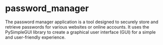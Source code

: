 # password_manager
The password manager application is a tool designed to securely store and retrieve passwords for various websites or online accounts. It uses the PySimpleGUI library to create a graphical user interface (GUI) for a simple and user-friendly experience.
